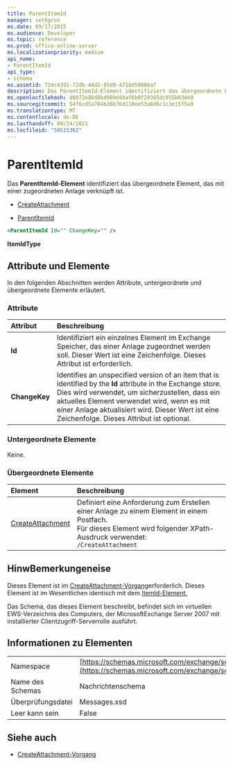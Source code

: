```yaml
---
title: ParentItemId
manager: sethgros
ms.date: 09/17/2015
ms.audience: Developer
ms.topic: reference
ms.prod: office-online-server
ms.localizationpriority: medium
api_name:
- ParentItemId
api_type:
- schema
ms.assetid: 72dc4391-72db-44d2-85d9-4718d59886a7
description: Das ParentItemId-Element identifiziert das übergeordnete Element, das mit einer zugeordneten Anlage verknüpft ist.
ms.openlocfilehash: d8072e86d8bd989d4baf6b0f29385dc955b83de8
ms.sourcegitcommit: 54f6cd5a704b36b76d110ee53a6d6c1c3e15f5a9
ms.translationtype: MT
ms.contentlocale: de-DE
ms.lasthandoff: 09/24/2021
ms.locfileid: "59515362"
---
```

# <a name="parentitemid"></a>ParentItemId

Das **ParentItemId-Element** identifiziert das übergeordnete Element, das mit einer zugeordneten Anlage verknüpft ist. 
  
- [CreateAttachment](createattachment.md)
  
- [ParentItemId](parentitemid.md)
  
```xml
<ParentItemId Id="" ChangeKey="" />
```

**ItemIdType**

## <a name="attributes-and-elements"></a>Attribute und Elemente

In den folgenden Abschnitten werden Attribute, untergeordnete und übergeordnete Elemente erläutert.
  
### <a name="attributes"></a>Attribute

|**Attribut**|**Beschreibung**|
|:-----|:-----|
|**Id** <br/> |Identifiziert ein einzelnes Element im Exchange Speicher, das einer Anlage zugeordnet werden soll. Dieser Wert ist eine Zeichenfolge. Dieses Attribut ist erforderlich.  <br/> |
|**ChangeKey** <br/> |Identifies an unspecified version of an item that is identified by the **Id** attribute in the Exchange store. Dies wird verwendet, um sicherzustellen, dass ein aktuelles Element verwendet wird, wenn es mit einer Anlage aktualisiert wird. Dieser Wert ist eine Zeichenfolge. Dieses Attribut ist optional.  <br/> |
   
### <a name="child-elements"></a>Untergeordnete Elemente

Keine.
  
### <a name="parent-elements"></a>Übergeordnete Elemente

|**Element**|**Beschreibung**|
|:-----|:-----|
|[CreateAttachment](createattachment.md) <br/> |Definiert eine Anforderung zum Erstellen einer Anlage zu einem Element in einem Postfach.  <br/> Für dieses Element wird folgender XPath-Ausdruck verwendet:   <br/>  `/CreateAttachment` <br/> |
   
## <a name="remarks"></a>HinwBemerkungeneise

Dieses Element ist im [CreateAttachment-Vorgang](createattachment-operation.md)erforderlich. Dieses Element ist im Wesentlichen identisch mit dem [ItemId-Element.](itemid.md) 
  
Das Schema, das dieses Element beschreibt, befindet sich im virtuellen EWS-Verzeichnis des Computers, der MicrosoftExchange Server 2007 mit installierter Clientzugriff-Serverrolle ausführt.
  
## <a name="element-information"></a>Informationen zu Elementen

|||
|:-----|:-----|
|Namespace  <br/> |[https://schemas.microsoft.com/exchange/services/2006/messages](https://schemas.microsoft.com/exchange/services/2006/messages) <br/> |
|Name des Schemas  <br/> |Nachrichtenschema  <br/> |
|Überprüfungsdatei  <br/> |Messages.xsd  <br/> |
|Leer kann sein  <br/> |False  <br/> |
   
## <a name="see-also"></a>Siehe auch

- [CreateAttachment-Vorgang](createattachment-operation.md)

